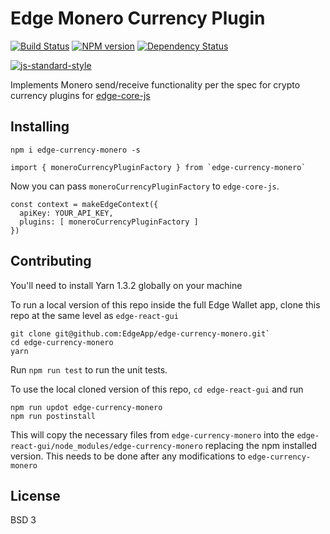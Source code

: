 # Edge Monero Currency Plugin
[![Build Status][travis-image]][travis-url] [![NPM version][npm-image]][npm-url] [![Dependency Status][daviddm-image]][daviddm-url]

[![js-standard-style](https://cdn.rawgit.com/feross/standard/master/badge.svg)](https://github.com/feross/standard)

Implements Monero send/receive functionality per the spec for crypto currency plugins for [edge-core-js](https://github.com/EdgeApp/edge-core-js)

## Installing

    npm i edge-currency-monero -s

```
import { moneroCurrencyPluginFactory } from `edge-currency-monero`
```

Now you can pass `moneroCurrencyPluginFactory` to `edge-core-js`.

```
const context = makeEdgeContext({
  apiKey: YOUR_API_KEY,
  plugins: [ moneroCurrencyPluginFactory ]
})
```

## Contributing

You'll need to install Yarn 1.3.2 globally on your machine

To run a local version of this repo inside the full Edge Wallet app, clone this repo at the same level as `edge-react-gui`

    git clone git@github.com:EdgeApp/edge-currency-monero.git`
    cd edge-currency-monero
    yarn

Run `npm run test` to run the unit tests.

To use the local cloned version of this repo, `cd edge-react-gui` and run

    npm run updot edge-currency-monero
    npm run postinstall

This will copy the necessary files from `edge-currency-monero` into the `edge-react-gui/node_modules/edge-currency-monero` replacing the npm installed version. This needs to be done after any modifications to `edge-currency-monero`

## License
BSD 3

[npm-image]: https://badge.fury.io/js/edge-currency-ethereum.svg
[npm-url]: https://npmjs.org/package/edge-currency-ethereum
[travis-image]: https://travis-ci.org/Airbitz/edge-currency-ethereum.svg?branch=master
[travis-url]: https://travis-ci.org/Airbitz/edge-currency-ethereum
[daviddm-image]: https://david-dm.org/Airbitz/edge-currency-ethereum.svg?theme=shields.io
[daviddm-url]: https://david-dm.org/Airbitz/edge-currency-ethereum

